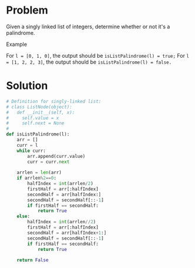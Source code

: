 # Problem
Given a singly linked list of integers, determine whether or not it's a palindrome.

Example

For `l = [0, 1, 0]`, the output should be
`isListPalindrome(l) = true;`
For `l = [1, 2, 2, 3]`, the output should be
`isListPalindrome(l) = false.`

# Solution
```python
# Definition for singly-linked list:
# class ListNode(object):
#   def __init__(self, x):
#     self.value = x
#     self.next = None
#
def isListPalindrome(l):
    arr = []
    curr = l
    while curr:
        arr.append(curr.value)
        curr = curr.next
    
    arrlen = len(arr)
    if arrlen%2==0:
        halfIndex = int(arrlen/2)
        firstHalf = arr[:halfIndex]
        secondHalf = arr[halfIndex:]
        secondHalf = secondHalf[::-1]
        if firstHalf == secondHalf:
            return True
    else:
        halfIndex = int(arrlen//2)
        firstHalf = arr[:halfIndex]
        secondHalf = arr[halfIndex+1:]
        secondHalf = secondHalf[::-1]
        if firstHalf == secondHalf:
            return True
    
    return False
```
